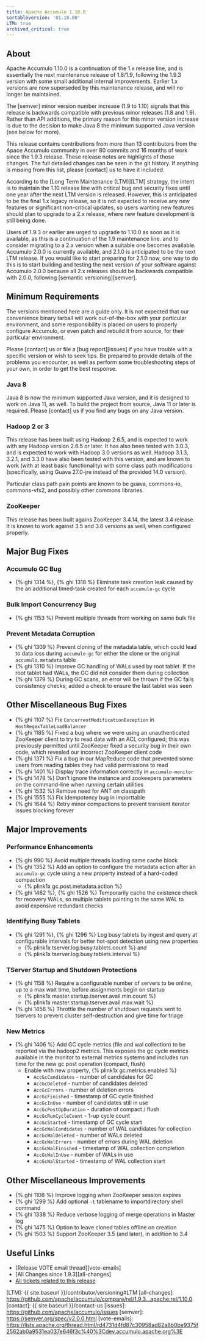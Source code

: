 ```yaml
---
title: Apache Accumulo 1.10.0
sortableversion: '01.10.00'
LTM: true
archived_critical: true
---
```


## About

Apache Accumulo 1.10.0 is a continuation of the 1.x release line, and is
essentially the next maintenance release of 1.8/1.9, following the 1.9.3
version with some small additional internal improvements. Earlier 1.x versions
are now superseded by this maintenance release, and will no longer be
maintained.

The [semver] minor version number increase (1.9 to 1.10) signals that this
release is backwards compatible with previous minor releases (1.8 and 1.9).
Rather than API additions, the primary reason for this minor version increase
is due to the decision to make Java 8 the minimum supported Java version (see
below for more).

This release contains contributions from more than 13 contributors from the
Apace Accumulo community in over 80 commits and 16 months of work since the
1.9.3 release. These release notes are highlights of those changes. The full
detailed changes can be seen in the git history. If anything is missing from
this list, please [contact] us to have it included.

According to the [Long Term Maintenance (LTM)][LTM] strategy, the intent is to
maintain the 1.10 release line with critical bug and security fixes until one
year after the next LTM version is released. However, this is anticipated to be
the final 1.x legacy release, so it is not expected to receive any new features
or significant non-critical updates, so users wanting new features should plan
to upgrade to a 2.x release, where new feature development is still being done.

Users of 1.9.3 or earlier are urged to upgrade to 1.10.0 as soon as it is
available, as this is a continuation of the 1.9 maintenance line. and to
consider migrating to a 2.x version when a suitable one becomes available.
Accumulo 2.0.0 is currently available, and 2.1.0 is anticipated to be the next
LTM release. If you would like to start preparing for 2.1.0 now, one way to do
this is to start building and testing the next version of your software against
Accumulo 2.0.0 because all 2.x releases should be backwards compatible with
2.0.0, following [semantic versioning][semver].

## Minimum Requirements

The versions mentioned here are a guide only. It is not expected that our
convenience binary tarball will work out-of-the-box with your particular
environment, and some responsibility is placed on users to properly configure
Accumulo, or even patch and rebuild it from source, for their particular
environment.

Please [contact] us or file a [bug report][issues] if you have trouble with a
specific version or wish to seek tips. Be prepared to provide details of the
problems you encounter, as well as perform some troubleshooting steps of your
own, in order to get the best response.

### Java 8

Java 8 is now the minimum supported Java version, and it is designed to work on
Java 11, as well. To build the project from source, Java 11 or later is
required. Please [contact] us if you find any bugs on any Java version.

### Hadoop 2 or 3

This release has been built using Hadoop 2.6.5, and is expected to work with
any Hadoop version 2.6.5 or later. It has also been tested with 3.0.3, and is
expected to work with Hadoop 3.0 versions as well. Hadoop 3.1.3, 3.2.1, and
3.3.0 have also been tested with this version, and are known to work (with at
least basic functionality) with some class path modifications (specifically,
using Guava 27.0-jre instead of the provided 14.0 version).

Particular class path pain points are known to be guava, commons-io,
commons-vfs2, and possibly other commons libraries.

### ZooKeeper

This release has been built agains ZooKeeper 3.4.14, the latest 3.4 release. It
is known to work against 3.5 and 3.6 versions as well, when configured
properly.

## Major Bug Fixes

### Accumulo GC Bug

* {% ghi 1314 %}, {% ghi 1318 %} Eliminate task creation leak caused by the an
  additional timed-task created for each `accumulo-gc` cycle

### Bulk Import Concurrency Bug

* {% ghi 1153 %} Prevent multiple threads from working on same bulk file

### Prevent Metadata Corruption

* {% ghi 1309 %} Prevent cloning of the metadata table, which could lead to
  data loss during `accumulo-gc` for either the clone or the original
  `accumulo.metadata` table
* {% ghi 1310 %} Improve GC handling of WALs used by root tablet. If the root
  tablet had WALs, the GC did not consider them during collection
* {% ghi 1379 %} During GC scans, an error will be thrown if the GC fails
  consistency checks; added a check to ensure the last tablet was seen

## Other Miscellaneous Bug Fixes

* {% ghi 1107 %} Fix `ConcurrentModificationException` in
  `HostRegexTableLoadBalancer`
* {% ghi 1185 %} Fixed a bug where we were using an unauthenticated ZooKeeper
  client to try to read data with an ACL configured; this was previously
  permitted until ZooKeeper fixed a security bug in their own code, which
  revealed our incorrect ZooKeeper client code
* {% ghi 1371 %} Fix a bug in our MapReduce code that prevented some users from
  reading tables they had valid permissions to read
* {% ghi 1401 %} Display trace information correctly in `accumulo-monitor`
* {% ghi 1478 %} Don't ignore the instance and zookeepers parameters on the
  command-line when running certain utilities
* {% ghi 1532 %} Remove need for ANT on classpath
* {% ghi 1555 %} Fix idempotency bug in importtable
* {% ghi 1644 %} Retry minor compactions to prevent transient iterator issues
  blocking forever

## Major Improvements

### Performance Enhancements

* {% ghi 990 %} Avoid multiple threads loading same cache block
* {% ghi 1352 %} Add an option to configure the metadata action after an
  `accumulo-gc` cycle using a new property instead of a hard-coded compaction
  * {% plink1x gc.post.metadata.action %}
* {% ghi 1462 %}, {% ghi 1526 %} Temporarily cache the existence check for
  recovery WALs, so multiple tablets pointing to the same WAL to avoid
  expensive redundant checks

### Identifying Busy Tablets

* {% ghi 1291 %}, {% ghi 1296 %} Log busy tablets by ingest and query at
  configurable intervals for better hot-spot detection using new properties
  * {% plink1x tserver.log.busy.tablets.count %} and
  * {% plink1x tserver.log.busy.tablets.interval %}

### TServer Startup and Shutdown Protections

* {% ghi 1158 %} Require a configurable number of servers to be online, up to a
  max wait time, before assignments begin on startup
  * {% plink1x master.startup.tserver.avail.min.count %}
  * {% plink1x master.startup.tserver.avail.max.wait %}
* {% ghi 1456 %} Throttle the number of shutdown requests sent to tservers to
  prevent cluster self-destruction and give time for triage

### New Metrics

* {% ghi 1406 %} Add GC cycle metrics (file and wal collection) to be reported
  via the hadoop2 metrics. This exposes the gc cycle metrics available in the
  monitor to external metrics systems and includes run time for the new gc post
  operation (compact, flush)
  * Enable with new property, {% plink1x gc.metrics.enabled %}
    * `AccGcCandidates` - number of candidates for GC
    * `AccGcDeleted` - number of candidates deleted
    * `AccGcErrors` - number of deletion errors
    * `AccGcFinished` - timestamp of GC cycle finished
    * `AccGcInUse` - number of candidates still in use
    * `AccGcPostOpDuration` - duration of compact / flush
    * `AccGcRunCycleCount` - 1-up cycle count
    * `AccGcStarted` - timestamp of GC cycle start
    * `AccGcWalCandidates` - number of WAL candidates for collection
    * `AccGcWalDeleted` - number of WALs deleted
    * `AccGcWalErrors` - number of errors during WAL deletion
    * `AccGcWalFinished` - timestamp of WAL collection completion
    * `AccGcWalInUse` - number of WALs in use
    * `AccGcWalStarted` - timestamp of WAL collection start

## Other Miscellaneous Improvements

* {% ghi 1108 %} Improve logging when ZooKeeper session expires
* {% ghi 1299 %} Add optional `-t` tablename to importdirectory shell command
* {% ghi 1338 %} Reduce verbose logging of merge operations in Master log
* {% ghi 1475 %} Option to leave cloned tables offline on creation
* {% ghi 1503 %} Support ZooKeeper 3.5 (and later), in addition to 3.4

## Useful Links

* [Release VOTE email thread][vote-emails]
* [All Changes since 1.9.3][all-changes]
* [All tickets related to this release][milestone]


[milestone]: https://github.com/apache/accumulo/milestone/7
[LTM]: {{ site.baseurl }}/contributor/versioning#LTM
[all-changes]: https://github.com/apache/accumulo/compare/rel/1.9.3...apache:rel/1.10.0
[contact]: {{ site.baseurl }}/contact-us
[issues]: https://github.com/apache/accumulo/issues
[semver]: https://semver.org/spec/v2.0.0.html
[vote-emails]: https://lists.apache.org/thread.html/rd4731d4fd87c30958ad82a8b0be9375f2562ab0a9531ea037e646f3c%40%3Cdev.accumulo.apache.org%3E
